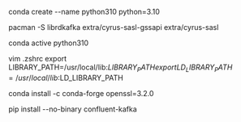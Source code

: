 


conda create --name python310 python=3.10

pacman -S librdkafka extra/cyrus-sasl-gssapi extra/cyrus-sasl

conda active python310

vim .zshrc
export LIBRARY_PATH=/usr/local/lib:$LIBRARY_PATH  
export LD_LIBRARY_PATH=/usr/local/lib:$LD_LIBRARY_PATH  

conda install -c conda-forge openssl=3.2.0

pip install --no-binary confluent-kafka